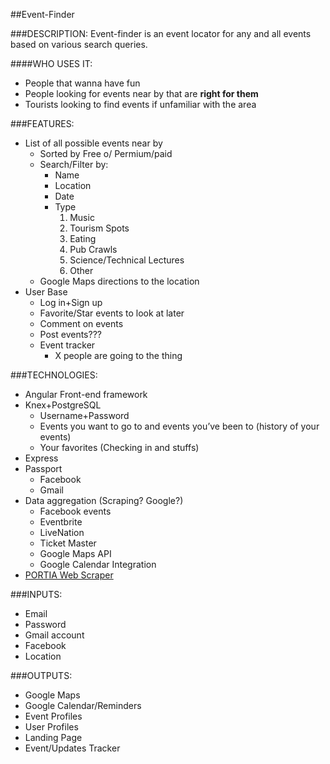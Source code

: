 ##Event-Finder

###DESCRIPTION:
Event-finder is an event locator for any and all events based on various search queries. 

####WHO USES IT:
+ People that wanna have fun
+ People looking for events near by that are __right for them__
+ Tourists looking to find events if unfamiliar with the area

###FEATURES: 
+ List of all possible events near by
	+ Sorted by Free o/ Permium/paid
	+ Search/Filter by:
		+ Name
		+ Location
		+ Date
		+ Type 
			1. Music
			3. Tourism Spots
			4. Eating
			5. Pub Crawls
			6. Science/Technical Lectures
			7. Other
	+ Google Maps directions to the location
+ User Base
	+ Log in+Sign up
	+ Favorite/Star events to look at later
	+ Comment on events
	+ Post events???
	+ Event tracker
		+ X people are going to the thing

###TECHNOLOGIES:
+ Angular Front-end framework
+ Knex+PostgreSQL
	+ Username+Password
	+ Events you want to go to and events you’ve been to (history of your events)
	+ Your favorites (Checking in and stuffs)
+ Express
+ Passport
	+ Facebook
	+ Gmail
+ Data aggregation (Scraping? Google?)
	+ Facebook events
	+ Eventbrite
	+ LiveNation
	+ Ticket Master
	+ Google Maps API 
	+ Google Calendar Integration
 + [PORTIA Web Scraper](http://scrapinghub.com/portia/)

###INPUTS:
+ Email
+ Password
+ Gmail account
+ Facebook
+ Location

###OUTPUTS:
+ Google Maps
+ Google Calendar/Reminders
+ Event Profiles
+ User Profiles
+ Landing Page
+ Event/Updates Tracker